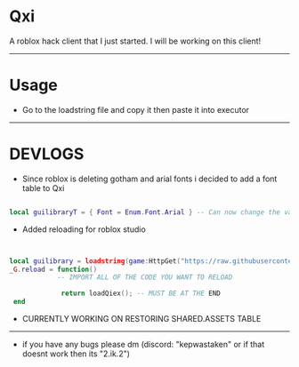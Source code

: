 # Qxi

A roblox hack client that I just started. I will be working on this client!

-----------------

# Usage

* Go to the loadstring file and copy it then paste it into executor

-----------------
# DEVLOGS

* Since roblox is deleting gotham and arial fonts i decided to add a font table to Qxi

```lua

local guilibraryT = { Font = Enum.Font.Arial } -- Can now change the value of the fonts

```
* Added reloading for roblox studio
```lua


local guilibrary = loadstring(game:HttpGet("https://raw.githubusercontent.com/resurvenge/Qxi/master/guilibrary.lua", true))()
_G.reload = function()
            -- IMPORT ALL OF THE CODE YOU WANT TO RELOAD

             return loadQiex(); -- MUST BE AT THE END
 end

```

* CURRENTLY WORKING ON RESTORING SHARED.ASSETS TABLE 
------------

* if you have any bugs please dm (discord: "kepwastaken" or if that doesnt work then its "2.ik.2")
